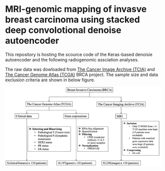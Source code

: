 # MRI-genomic mapping of invasve breast carcinoma using stacked deep convolotional denoise autoencoder

This repository is hosting the scource code of the Keras-based denoisie autoencoder and the following radiogenomic assciation analyses.

The raw data was dowloaded from [The Cancer Image Archive (TCIA)](https://wiki.cancerimagingarchive.net/display/Public/TCGA-BRCA) and [The Cancer Genome Atlas (TCGA)](https://portal.gdc.cancer.gov/) BRCA project. The sample size and data exclusion criteria are shown in below figure.


![image1](https://github.com/qianliu1219/DA_BRCA_radiogenomics/blob/main/Figures/Figure1.png)

